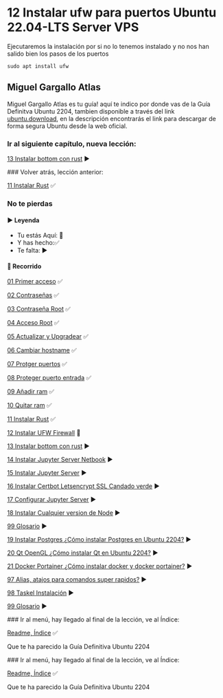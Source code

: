 # 12 Instalar ufw para puertos Ubuntu 22.04-LTS Server VPS

Ejecutaremos la instalación por si no lo tenemos instalado y no nos han salido bien los pasos de los puertos

    sudo apt install ufw


## Miguel Gargallo Atlas

Miguel Gargallo Atlas es tu guía! aquí te indico por donde vas de la Guía Definitva Ubuntu 2204, tambien disponible a través del link [ubuntu.download](https://ubuntu.download), en la descripción encontrarás el link para descargar de forma segura Ubuntu desde la web oficial.

### Ir al siguiente capítulo, nueva lección:

[13 Instalar bottom con rust](https://github.com/miguelgargallo/Guia-Definitiva-Ubuntu-2204/blob/main/13%20Instalar%20bottom%20con%20rust%20de%20forma%20segura%20en%20tu%20vps.md) ▶️

### Volver atrás, lección anterior:

[11 Instalar Rust](https://github.com/miguelgargallo/Guia-Definitiva-Ubuntu-2204/blob/main/11%20Instalar%20Rust:%20%C2%BFC%C3%B3mo%20instalar%20Rust%20de%20forma%20segura%20en%20mi%20VPS%20Ubuntu%2022.04%20LTS%3F.md) ✅


### No te pierdas

#### ▶️ Leyenda

- Tu estás Aquí: 💚
- Y has hecho:✅
- Te falta: ▶️

#### 🎉 Recorrido

[01 Primer acceso](https://github.com/miguelgargallo/Guia-Definitiva-Ubuntu-2204/blob/main/01%20Primer%20acceso:%20%C2%BFC%C3%B3mo%20acceder%20a%20mi%20servidor%20VPS%20Ubuntu%2022.04%20LTS%20por%20primera%20vez%3F.md) ✅

[02 Contraseñas](https://github.com/miguelgargallo/Guia-Definitiva-Ubuntu-2204/blob/main/02%20Contrase%C3%B1as:%20%C2%BFC%C3%B3mo%20cambio%20las%20contrase%C3%B1as%20de%20mis%20usuarios%20en%20servidor%20VPS%20Ubuntu%2022.04%20LTS%3F.md) ✅

[03 Contraseña Root](https://github.com/miguelgargallo/Guia-Definitiva-Ubuntu-2204/blob/main/03%20Contrase%C3%B1a%20Root:%20%C2%BFC%C3%B3mo%20cambio%20la%20contrase%C3%B1a%20a%20root%20de%20mis%20usuarios%20en%20servidor%20VPS%20Ubuntu%2022.04%20LTS%3F.md) ✅

[04 Acceso Root](https://github.com/miguelgargallo/Guia-Definitiva-Ubuntu-2204/blob/main/04%20Acceso%20Root:%20%C2%BFC%C3%B3mo%20acceder%20con%20root%20por%20ssh%20en%20mi%20servidor%20VPS%20Ubuntu%2022.04%20LTS%3F.md) ✅

[05 Actualizar y Upgradear](https://github.com/miguelgargallo/Guia-Definitiva-Ubuntu-2204/blob/main/05%20Actualizar%20y%20Upgradear:%20%C2%BFC%C3%B3mo%20actualizo%20y%20upgradeo%20mi%20servidor%20VPS%20Ubuntu%2022.04%20LTS%3F.md) ✅

[06 Cambiar hostname](https://github.com/miguelgargallo/Guia-Definitiva-Ubuntu-2204/blob/main/06%20Cambiar%20hostname:%20%C2%BFC%C3%B3mo%20cambio%20el%20hostname%20a%20mi%20servidor%20VPS%20Ubuntu%2022.04%20LTS%3F.md) ✅

[07 Protger puertos](https://github.com/miguelgargallo/Guia-Definitiva-Ubuntu-2204/blob/main/07%20Protger%20puertos:%20%C2%BFC%C3%B3mo%20configurar%20de%20forma%20segura%20los%20puertos%20a%20mi%20servidor%20VPS%20Ubuntu%2022.04%20LTS%3F.md) ✅

[08 Proteger puerto entrada](https://github.com/miguelgargallo/Guia-Definitiva-Ubuntu-2204/blob/main/08%20Proteger%20puerto%20entrada:%20%C2%BFC%C3%B3mo%20configurar%20de%20forma%20segura%20el%20puerto%20de%20entrada%20a%20mi%20servidor%20VPS%20Ubuntu%2022.04%20LTS%3F.md) ✅

[09 Añadir ram](https://github.com/miguelgargallo/Guia-Definitiva-Ubuntu-2204/blob/main/09%20A%C3%B1adir%20ram:%20%C2%BFC%C3%B3mo%20a%C3%B1adir%20de%20forma%20segura%20m%C3%A1s%20ram%20a%20mi%20servidor%20VPS%20Ubuntu%2022.04%20LTS%3F.md) ✅

[10 Quitar ram](https://github.com/miguelgargallo/Guia-Definitiva-Ubuntu-2204/blob/main/10%20Quitar%20ram:%20%C2%BFC%C3%B3mo%20a%C3%B1adir%20de%20forma%20segura%20m%C3%A1s%20ram%20a%20mi%20servidor%20VPS%20Ubuntu%2022.04%20LTS%3F.md) ✅

[11 Instalar Rust](https://github.com/miguelgargallo/Guia-Definitiva-Ubuntu-2204/blob/main/11%20Instalar%20Rust:%20%C2%BFC%C3%B3mo%20instalar%20Rust%20de%20forma%20segura%20en%20mi%20VPS%20Ubuntu%2022.04%20LTS%3F.md) ✅

[12 Instalar UFW Firewall](https://github.com/miguelgargallo/Guia-Definitiva-Ubuntu-2204/blob/main/12%20Instalar%20ufw%20para%20puertos%20Ubuntu%2022.04-LTS-Server-VPS.md) 💚

[13 Instalar bottom con rust](https://github.com/miguelgargallo/Guia-Definitiva-Ubuntu-2204/blob/main/13%20Instalar%20bottom%20con%20rust%20de%20forma%20segura%20en%20tu%20vps.md) ▶️

[14 Instalar Jupyter Server Netbook](https://github.com/miguelgargallo/Guia-Definitiva-Ubuntu-2204/blob/main/14%20Instalar%20Jupyter%20Netbook%20de%20forma%20segura%20en%20tu%20vps.md) ▶️

[15 Instalar Jupyter Server](https://github.com/miguelgargallo/Guia-Definitiva-Ubuntu-2204/blob/main/15%20Instalar%20Jupyter%20Server%20Netbook%20de%20forma%20segura%20en%20tu%20vps.md) ▶️

[16 Instalar Certbot Letsencrypt SSL Candado verde](https://github.com/miguelgargallo/Guia-Definitiva-Ubuntu-2204/blob/main/16%20Instalar%20Certbot%20LetsEncrypt%20de%20forma%20segura%20en%20tu%20vps.md) ▶️

[17 Configurar Jupyter Server](https://github.com/miguelgargallo/Guia-Definitiva-Ubuntu-2204/blob/main/17%20Configurar%20Jupyter%20Server%20Netbook%20de%20forma%20segura%20en%20tu%20vps.md) ▶️

[18 Instalar Cualquier version de Node](https://github.com/miguelgargallo/Guia-Definitiva-Ubuntu-2204/blob/main/18%20Instalar%20Node%20¿Cómo%20instalar%20cualquier%20versión%20de%20Node%20en%20tu%20VPS%20Ubuntu%202204%20LTS%3F.md) ▶️

[99 Glosario](https://github.com/miguelgargallo/Guia-Definitiva-Ubuntu-2204/blob/main/99%20Glosario%20b%C3%A1sico%20de%20comandos%20%C2%BFC%C3%B3mo%20escribo%20los%20comandos%20b%C3%A1sicos%20en%20mi%20servidor%20VPS%20Ubuntu%2022.04%20LTS%3F.md) ▶️

[19 Instalar Postgres ¿Cómo instalar Postgres en Ubuntu 2204?](https://github.com/miguelgargallo/Guia-Definitiva-Ubuntu-2204/blob/main/19%20Instalar%20Postgres%20%C2%BFC%C3%B3mo%20instalar%20Postgres%20en%20Ubuntu%202204%3F.md) ▶️

[20 Qt OpenGL ¿Cómo instalar Qt en Ubuntu 2204?](https://github.com/miguelgargallo/Guia-Definitiva-Ubuntu-2204/blob/main/20%20Qt%20OpenGL%20%C2%BFC%C3%B3mo%20instalar%20Qt%20en%20Ubuntu%202204%3F.md) ▶️

[21 Docker Portainer ¿Cómo instalar docker y docker portainer?](https://github.com/miguelgargallo/Guia-Definitiva-Ubuntu-2204/blob/main/21%20Docker%20Portainer%20%C2%BFC%C3%B3mo%20instalar%20docker%20y%20docker%20portainer%3F.md) ▶️

[97 Alias, atajos para comandos super rapidos?](https://github.com/miguelgargallo/Guia-Definitiva-Ubuntu-2204/blob/main/97%20Alias%2C%20atajos%20para%20comandos%20super%20rapidos.md) ▶️

[98 Taskel Instalación](https://github.com/miguelgargallo/Guia-Definitiva-Ubuntu-2204/blob/main/98%20Taskel%20Instalaci%C3%B3n.md) ▶️

[99 Glosario](https://github.com/miguelgargallo/Guia-Definitiva-Ubuntu-2204/blob/main/99%20Glosario%20b%C3%A1sico%20de%20comandos%20%C2%BFC%C3%B3mo%20escribo%20los%20comandos%20b%C3%A1sicos%20en%20mi%20servidor%20VPS%20Ubuntu%2022.04%20LTS%3F.md) ▶️

### Ir al menú, hay llegado al final de la lección, ve al Índice:

[Readme, Índice](https://github.com/miguelgargallo/Guia-Definitiva-Ubuntu-2204/blob/main/README.md) ✅

Que te ha parecido la Guía Definitiva Ubuntu 2204

### Ir al menú, hay llegado al final de la lección, ve al Índice:

[Readme, Índice](https://github.com/miguelgargallo/Guia-Definitiva-Ubuntu-2204/blob/main/README.md) ✅

Que te ha parecido la Guía Definitiva Ubuntu 2204
